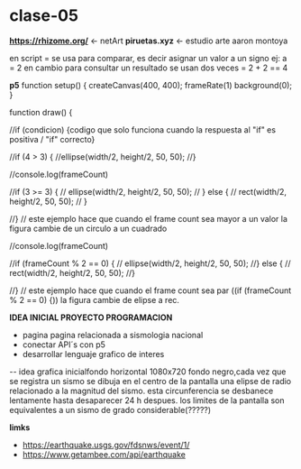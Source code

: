 # clase-05

**https://rhizome.org/** <- netArt
**piruetas.xyz** <- estudio arte aaron montoya

en script = se usa para comparar, es decir asignar un valor a un signo
ej: a = 2 
en cambio para consultar un resultado se usan dos veces =
2 + 2 == 4


**p5**
function setup() {
  createCanvas(400, 400);
  frameRate(1)
  background(0);
}

function draw() {

//if (condicion) {codigo que solo funciona cuando la respuesta al "if" es positiva / "if" correcto}

//if (4 > 3) { 
  //ellipse(width/2, height/2, 50, 50);
//}

  //console.log(frameCount)
  
  //if (3 >= 3) {
   // ellipse(width/2, height/2, 50, 50);
 // } else {
  //  rect(width/2, height/2, 50, 50);
 // }
  
//}
// este ejemplo hace que cuando el frame count sea mayor a un valor la figura cambie de un circulo a un cuadrado

  
  //console.log(frameCount)
  
  //if (frameCount % 2 == 0) {
  //  ellipse(width/2, height/2, 50, 50);
  //} else {
  //  rect(width/2, height/2, 50, 50);
  //}
  
//}
// este ejemplo hace que cuando el frame count sea par ((if (frameCount % 2 == 0) {)) la figura cambie de elipse a rec.


**IDEA INICIAL PROYECTO PROGRAMACION**
- pagina pagina relacionada a sismologia nacional
- conectar API´s con p5
- desarrollar lenguaje grafico de interes

-- idea grafica inicialfondo horizontal 1080x720 fondo negro,cada vez que se registra un sismo se dibuja en el centro de la pantalla una elipse de radio relacionado a la magnitud del sismo. esta circunferencia se desbanece lentamente hasta desaparecer 24 h despues. los limites de la pantalla son equivalentes a un sismo de grado considerable(?????)

  **limks**
  - https://earthquake.usgs.gov/fdsnws/event/1/
  - https://www.getambee.com/api/earthquake
